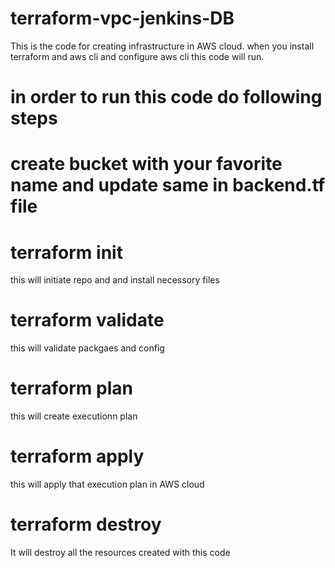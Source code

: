 # terraform-vpc-jenkins-DB

This is the code for creating infrastructure in AWS cloud.  when you install terraform and aws cli and configure aws cli this code will run.

# in order to run this code do following steps

# create bucket with your favorite name and update same in backend.tf file

# terraform init
this will initiate repo and and install necessory files

# terraform validate
this will validate packgaes and config

# terraform plan
this will create executionn plan 

# terraform apply
this will apply that execution plan in AWS cloud


# terraform destroy
It will destroy all the resources created with this code